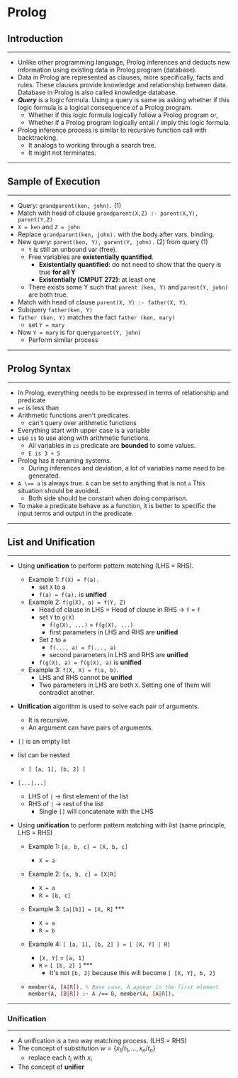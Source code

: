 # Prolog

## Introduction

------

- Unlike other programming language, Prolog inferences and deducts new information using existing data in Prolog program (database).
- Data in Prolog are represented as clauses, more specifically, facts and rules. These clauses provide knowledge and relationship between data. Database in Prolog is also called knowledge database.
- ***Query*** is a logic formula. Using a query is same as asking whether if this logic formula is a logical consequence of a Prolog program.
  - Whether if this logic formula logically follow a Prolog program or,
  - Whether if a Prolog program logically entail / imply this logic formula.
- Prolog inference process is similar to recursive function call with backtracking.
  - It analogs to working through a search tree.
  - It might not terminates.

------

## Sample of Execution

------

- Query: `grandparent(ken, john).` (1)
- Match with head of clause `grandparent(X,Z) :- parent(X,Y), parent(Y,Z)`
- `X = ken` and `Z = john`
- Replace `grandparent(ken, john).` with the body after vars. binding.
- New query: `parent(ken, Y), parent(Y, john).` (2) from query (1)
  - `Y` is still an unbound var (free).
  - Free variables are **existentially quantified**.
    - **Existentially quantified**: do not need to show that the query is true **for all Y**
    - **Existentially (CMPUT 272)**: at least one
  - There exists some Y such that `parent (ken, Y)` and `parent(Y, john)` are both true.
- Match with head of clause `parent(X, Y) :- father(X, Y)`.
- Subquery `father(ken, Y)`
- `father (ken, Y)` matches the fact `father (ken, mary)`
  - set `Y = mary`
- Now `Y = mary` is for query`parent(Y, john)`
  - Perform similar process


------

## Prolog Syntax

------

- In Prolog, everything needs to be expressed in terms of relationship and predicate
- `=<` is less than
- Arithmetic functions aren't predicates.
  - can't query over arithmetic functions
- Everything start with upper case is a variable
- use `is` to use along with arithmetic functions.
  - All variables in `is` predicate are **bounded** to some values.
  - `E is 3 + 5`
- Prolog has it renaming systems.
  - During inferences and deviation, a lot of variables name need to be generated. 
- `A \== a` is always true. `A` can be set to anything that is not `a` This situation should be avoided.
  - Both side should be constant when doing comparison.
- To make a predicate behave as a function, it is better to specific the input terms and output in the predicate.

------

## List and Unification

------

- Using **unification** to perform pattern matching (LHS = RHS).

  - Example 1: `f(X) = f(a).`
    - set `X` to a
    - `f(a) = f(a).` is **unified**
  - Example 2: `f(g(X), a) = f(Y, Z)`
    - Head of clause in LHS = Head of clause in RHS $\to$ `f` = `f`
    - set `Y` to `g(X)`
      - `f(g(X), ...)` = `f(g(X), ...)`
      - first parameters in LHS and RHS are **unified**
    - Set `Z` to `a`
      - `f(..., a) = f(..., a)`
      - second parameters in LHS and RHS are **unified**
    - `f(g(X), a) = f(g(X), a)` is **unified**
  - Example 3: `f(X, X) = f(a, b)`. 
    - LHS and RHS cannot be **unified**
    - Two parameters in LHS are both `X`. Setting one of them will contradict another.

- **Unification** algorithm is used to solve each pair of arguments. 

  - It is recursive. 
  - An argument can have pairs of arguments.

- `[]` is an empty list

- list can be nested

  - `[ [a, 1], [b, 2] ]`

- `[...|...]`

  - LHS of `|` $\to$ first element of the list
  - RHS of `|` $\to$ rest of the list
    - Single `[]` will concatenate with the LHS

- Using **unification** to perform pattern matching with list (same principle, LHS = RHS)

  - Example 1: `[a, b, c] = [X, b, c]`

    - `X = a`

  - Example 2:  `[a, b, c] = [X|R]`

    - `X = a`
    - `R = [b, c]`

  - Example 3:  `[a|[b]] = [X, R]` ***

    - `X = a`
    - `R = b`

  - Example 4: `[ [a, 1], [b, 2] ] = [ [X, Y] | R]`

    - `[X, Y]` = `[a, 1]`
    - `R` = `[ [b, 2] ]` ***
      - It's not `[b, 2]` because this will become `[ [X, Y], b, 2]`

  - ```Prolog
    member(A, [A|R]). % Base case, A appear in the first element
    member(A, [B|R]) :- A /== B, member(A, [A|R]).
    ```


------

### Unification

------

- A unification is a two way matching process. (LHS = RHS)
- The concept of substitution $w = \{x_1/t_1,...,x_n/t_n\}$
  - replace each $t_i$ with $x_i$
- The concept of **unifier**
